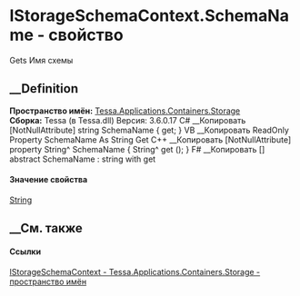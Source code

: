 # IStorageSchemaContext.SchemaName - свойство
Gets Имя схемы
## __Definition
 **Пространство имён:**
[Tessa.Applications.Containers.Storage](N_Tessa_Applications_Containers_Storage.htm)  
 **Сборка:** Tessa (в Tessa.dll) Версия: 3.6.0.17
C# __Копировать
    [NotNullAttribute]
    string SchemaName { get; }
VB __Копировать
    <NotNullAttribute>
    ReadOnly Property SchemaName As String
    	Get
C++ __Копировать
    [NotNullAttribute]
    property String^ SchemaName {
    	String^ get ();
    }
F# __Копировать
     [<NotNullAttribute>]
    abstract SchemaName : string with get
#### Значение свойства
[String](https://learn.microsoft.com/dotnet/api/system.string)
##  __См. также
#### Ссылки
[IStorageSchemaContext -
](T_Tessa_Applications_Containers_Storage_IStorageSchemaContext.htm)
[Tessa.Applications.Containers.Storage - пространство
имён](N_Tessa_Applications_Containers_Storage.htm)
